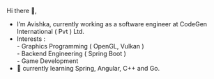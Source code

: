 Hi there 👋,<br>
 - I’m Avishka, currently working as a software engineer at CodeGen International ( Pvt ) Ltd.<br>
 - Interests : <br>
           - Graphics Programming ( OpenGL, Vulkan )<br> 
           - Backend Engineering ( Spring Boot )<br> 
           - Game Development<br>
- 🌱 currently learning Spring, Angular, C++ and Go.<br><br><br>

<!--
**AvishkaWeebadde/AvishkaWeebadde** is a ✨ _special_ ✨ repository because its `README.md` (this file) appears on your GitHub profile.

Here are some ideas to get you started:
![Top Langs](https://github-readme-stats.vercel.app/api/top-langs/?username=AvishkaWeebadde&theme=tokyonight)&nbsp;&nbsp;&nbsp;<br>
![GitHub stats](https://github-readme-stats.vercel.app/api?username=AvishkaWeebadde&show_icons=true&theme=tokyonight)<br>
- 🔭 I’m currently working on ...
- 🌱 I’m currently learning ...
- 👯 I’m looking to collaborate on ...
- 🤔 I’m looking for help with ...
- 💬 Ask me about ...
- 📫 How to reach me: ...
- 😄 Pronouns: ...
- ⚡ Fun fact: ...
![](https://komarev.com/ghpvc/?username=AvishkaWeebadde&style=flat-square)
-->



